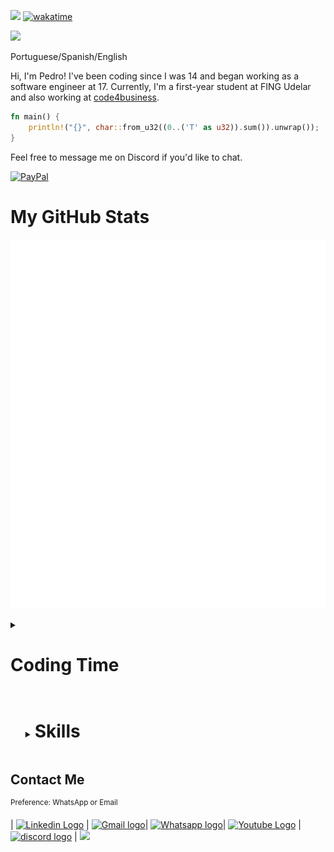 ![](https://komarev.com/ghpvc/?username=feijoes)
[![wakatime](https://wakatime.com/badge/user/b52595ac-bff5-4381-b089-0e76f437a204.svg)](https://wakatime.com/@b52595ac-bff5-4381-b089-0e76f437a204)


![](https://capsule-render.vercel.app/api?type=transparent&fontColor=703ee5&text=feijoes&height=150&fontSize=100&desc=19%20years%20old%20Brazilian&descAlignY=80&descAlign=60)

Portuguese/Spanish/English

Hi, I'm Pedro! I've been coding since I was 14 and began working as a software engineer at 17. Currently, I'm a first-year student at FING Udelar and also working at [code4business](https://www.linkedin.com/company/code4b/posts/?feedView=all).
```rust
fn main() {
    println!("{}", char::from_u32((0..('T' as u32)).sum()).unwrap());
}
```
Feel free to message me on Discord if you'd like to chat.

[![PayPal](https://img.shields.io/badge/PayPal-00457C?style=for-the-badge&logo=paypal&logoColor=white)](https://www.paypal.me/JoaoSMBR)

 # My GitHub Stats
![image](https://github.com/feijoes/feijoes/blob/master/generated/overview.svg)
![image](https://github.com/feijoes/feijoes/blob/master/generated/languages.svg)

<details>
  <summary><h1>Coding Time</h1>  
  </summary>
   <img src="https://github-readme-stats.vercel.app/api/wakatime?username=feijoes&theme=dark" alt="wakatime stats">
</details>



<div id="user-content-toc">
  <ul>
    <details>
    <summary><h1 style="display: inline-block;">Skills</h1></summary>
        

## Languages
![My Skills](https://skillicons.dev/icons?i=rust,ts,kotlin,py&theme=dark&perline=9)

## Frontend
![My Skills](https://skillicons.dev/icons?i=bootstrap,react,redux,sass&perline=9)

## Backend
![My Skills](https://skillicons.dev/icons?i=actix,django,express,dotnet,nestjs&theme=dark&perline=9)

## Databases
![My Skills](https://skillicons.dev/icons?i=firebase,mongodb,mysql,postgres,sqlite&theme=dark&perline=9)

## Other Stuff

![My Skills](https://skillicons.dev/icons?i=git,webpack,selenium,postman,docker&theme=dark&perline=11)
    </details>  
  </ul>
</div>


## Contact Me
<sup>Preference: WhatsApp or Email</sup>

| [<img src="https://github.com/TheDudeThatCode/TheDudeThatCode/blob/master/Assets/Linkedin.svg" alt="Linkedin Logo" width="32">](https://www.linkedin.com/in/pedrocaladomoura/) | [<img src="https://github.com/TheDudeThatCode/TheDudeThatCode/blob/master/Assets/Gmail.svg" alt="Gmail logo" height="32">](mailto:pcaladomoura@gmail.com)| [<img src="https://www.speaktech.in/themes/images/whatsapp-icon.png" alt="Whatsapp logo" height="32">](https://web.whatsapp.com/send?phone=598091363661)|  [<img src="https://www.freepnglogos.com/uploads/youtube-play-red-logo-png-transparent-background-6.png" alt="Youtube Logo" width="32">](https://www.youtube.com/@feijoes/videos) | [<img src="https://www.freepnglogos.com/uploads/discord-logo-png/concours-discord-cartes-voeux-fortnite-france-6.png" alt="discord logo" width="36" >](https://discord.com/users/849827543052713984) | [<img src="https://github.com/user-attachments/assets/9aa2f596-d815-4063-9a87-0ef678bccf3d" width="26">](https://www.twitch.tv/feijoesjp)

